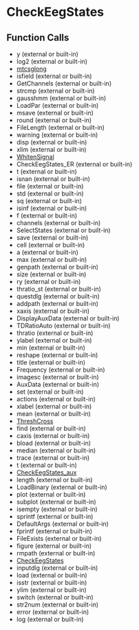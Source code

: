 # CheckEegStates

## Function Calls
- y (external or built-in)
- log2 (external or built-in)
- [mtcsglong](mtcsglong.md)
- isfield (external or built-in)
- GetChannels (external or built-in)
- strcmp (external or built-in)
- gausshmm (external or built-in)
- LoadPar (external or built-in)
- msave (external or built-in)
- round (external or built-in)
- FileLength (external or built-in)
- warning (external or built-in)
- disp (external or built-in)
- xlim (external or built-in)
- [WhitenSignal](WhitenSignal.md)
- CheckEegStates_ER (external or built-in)
- t  (external or built-in)
- isnan (external or built-in)
- file  (external or built-in)
- std (external or built-in)
- sq (external or built-in)
- isinf (external or built-in)
- f (external or built-in)
- channels  (external or built-in)
- SelectStates (external or built-in)
- save (external or built-in)
- cell (external or built-in)
- a (external or built-in)
- max (external or built-in)
- genpath (external or built-in)
- size (external or built-in)
- ry (external or built-in)
- thratio_st (external or built-in)
- questdlg (external or built-in)
- addpath (external or built-in)
- xaxis  (external or built-in)
- DisplayAuxData (external or built-in)
- TDRatioAuto (external or built-in)
- thratio (external or built-in)
- ylabel (external or built-in)
- min (external or built-in)
- reshape (external or built-in)
- title (external or built-in)
- Frequency  (external or built-in)
- imagesc (external or built-in)
- AuxData (external or built-in)
- set (external or built-in)
- actions  (external or built-in)
- xlabel (external or built-in)
- mean (external or built-in)
- [ThreshCross](ThreshCross.md)
- find (external or built-in)
- caxis (external or built-in)
- bload (external or built-in)
- median (external or built-in)
- trace  (external or built-in)
- t (external or built-in)
- [CheckEegStates_aux](CheckEegStates_aux.md)
- length (external or built-in)
- LoadBinary (external or built-in)
- plot (external or built-in)
- subplot (external or built-in)
- isempty (external or built-in)
- sprintf (external or built-in)
- DefaultArgs (external or built-in)
- fprintf (external or built-in)
- FileExists (external or built-in)
- figure (external or built-in)
- rmpath (external or built-in)
- [CheckEegStates](CheckEegStates.md)
- inputdlg (external or built-in)
- load (external or built-in)
- isstr (external or built-in)
- ylim (external or built-in)
- switch  (external or built-in)
- str2num (external or built-in)
- error (external or built-in)
- log (external or built-in)
